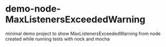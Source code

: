 # demo-node-MaxListenersExceededWarning
minimal demo project to show MaxListenersExceededWarning from node created while running tests with nock and mocha
